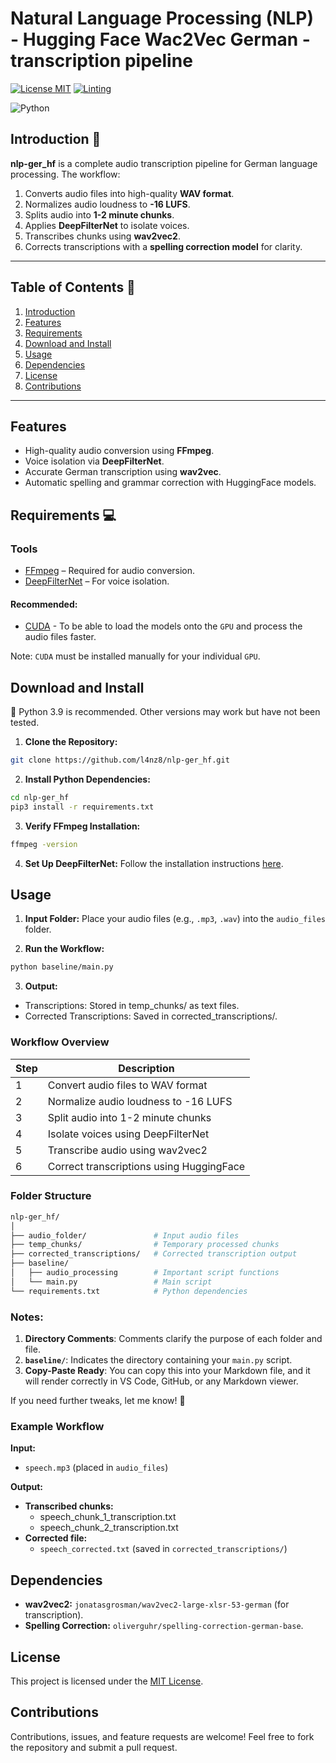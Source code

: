 # Natural Language Processing (NLP) - Hugging Face Wac2Vec German - transcription pipeline
[![License MIT](https://img.shields.io/github/license/l4nz8/q_play)](https://opensource.org/licenses/MIT)
[![Linting](https://github.com/l4nz8/q_play/actions/workflows/main.yml/badge.svg)](https://github.com/l4nz8/q_play/actions/workflows/main.yml)

![Python](https://img.shields.io/badge/Python-FFD43B?style=for-the-badge&logo=python&logoColor=blue)

## Introduction 🚀

**nlp-ger_hf** is a complete audio transcription pipeline for German language processing. The workflow:
1. Converts audio files into high-quality **WAV format**.
2. Normalizes audio loudness to **-16 LUFS**.
3. Splits audio into **1-2 minute chunks**.
4. Applies **DeepFilterNet** to isolate voices.
5. Transcribes chunks using **wav2vec2**.
6. Corrects transcriptions with a **spelling correction model** for clarity.

---

## Table of Contents 📖
1. [Introduction](#introduction-)
2. [Features](#features)
3. [Requirements](#requirements-)
4. [Download and Install](#download-and-install)
5. [Usage](#usage)
6. [Dependencies](#dependencies)
7. [License](#license)
8. [Contributions](#contributions)

---

## Features
- High-quality audio conversion using **FFmpeg**.
- Voice isolation via **DeepFilterNet**.
- Accurate German transcription using **wav2vec**.
- Automatic spelling and grammar correction with HuggingFace models.

## Requirements 💻

### Tools
- [FFmpeg](https://ffmpeg.org/download.html) – Required for audio conversion.
- [DeepFilterNet](https://github.com/Rikorose/DeepFilterNet) – For voice isolation.
#### Recommended:
- [CUDA](https://developer.nvidia.com/cuda-toolkit) - To be able to load the models onto the `GPU` and process the audio files faster.

Note: `CUDA` must be installed manually for your individual `GPU`.


## Download and Install
🐍 Python 3.9 is recommended. Other versions may work but have not been tested.

1. **Clone the Repository:**
```bash
git clone https://github.com/l4nz8/nlp-ger_hf.git
```
2. **Install Python Dependencies:**
```bash
cd nlp-ger_hf
pip3 install -r requirements.txt
```
3. **Verify FFmpeg Installation:**
```bash
ffmpeg -version
```
4. **Set Up DeepFilterNet:** Follow the installation instructions [here](https://github.com/Rikorose/DeepFilterNet).

## Usage
1. **Input Folder:** Place your audio files (e.g., `.mp3`, `.wav`) into the `audio_files` folder.

2. **Run the Workflow:**

```bash
python baseline/main.py
```
3. **Output:**
- Transcriptions: Stored in temp_chunks/ as text files.
- Corrected Transcriptions: Saved in corrected_transcriptions/.
### Workflow Overview
<table>
  <thead>
    <tr>
      <th>Step</th>
      <th>Description</th>
    </tr>
  </thead>
  <tbody>
    <tr>
      <td>1</td>
      <td>Convert audio files to WAV format</td>
    </tr>
    <tr>
      <td>2</td>
      <td>Normalize audio loudness to -16 LUFS</td>
    </tr>
    <tr>
      <td>3</td>
      <td>Split audio into 1-2 minute chunks</td>
    </tr>
    <tr>
      <td>4</td>
      <td>Isolate voices using DeepFilterNet</td>
    </tr>
    <tr>
      <td>5</td>
      <td>Transcribe audio using wav2vec2</td>
    </tr>
    <tr>
      <td>6</td>
      <td>Correct transcriptions using HuggingFace</td>
    </tr>
  </tbody>
</table>

### Folder Structure
```bash
nlp-ger_hf/
│
├── audio_folder/               # Input audio files
├── temp_chunks/                # Temporary processed chunks
├── corrected_transcriptions/   # Corrected transcription output
├── baseline/
│   ├── audio_processing        # Important script functions
│   └── main.py                 # Main script
└── requirements.txt            # Python dependencies
```

### Notes:
1. **Directory Comments**: Comments clarify the purpose of each folder and file.
2. **`baseline/`**: Indicates the directory containing your `main.py` script.
3. **Copy-Paste Ready**: You can copy this into your Markdown file, and it will render correctly in VS Code, GitHub, or any Markdown viewer. 

If you need further tweaks, let me know! 🚀

### Example Workflow
**Input:**
- `speech.mp3` (placed in `audio_files`)

**Output:**
- **Transcribed chunks:**
    - speech_chunk_1_transcription.txt
    - speech_chunk_2_transcription.txt
- **Corrected file:**
    - `speech_corrected.txt` (saved in `corrected_transcriptions/`)

## Dependencies
- **wav2vec2:** `jonatasgrosman/wav2vec2-large-xlsr-53-german` (for transcription).
- **Spelling Correction:** `oliverguhr/spelling-correction-german-base`.

## License
This project is licensed under the [MIT License](https://opensource.org/license/MIT).

## Contributions
Contributions, issues, and feature requests are welcome! Feel free to fork the repository and submit a pull request.